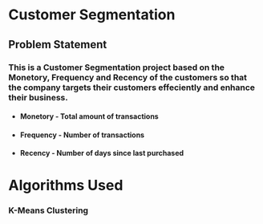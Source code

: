 # Customer Segmentation

## Problem Statement
### This is a Customer Segmentation project based on the Monetory, Frequency and Recency of the customers so that the company targets their customers effeciently and enhance their business.
- #### Monetory - Total amount of transactions
- #### Frequency - Number of transactions
- #### Recency - Number of days since last purchased

# Algorithms Used
### K-Means Clustering

